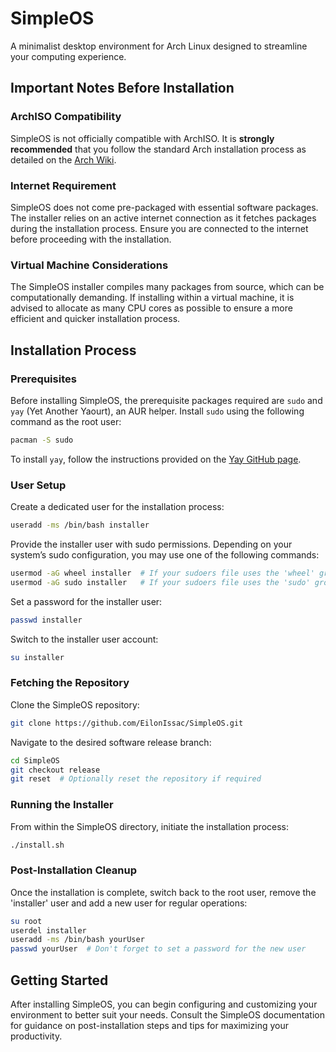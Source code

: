 
# SimpleOS
A minimalist desktop environment for Arch Linux designed to streamline your computing experience.

## Important Notes Before Installation

### ArchISO Compatibility
SimpleOS is not officially compatible with ArchISO. It is **strongly recommended** that you follow the standard Arch installation process as detailed on the [Arch Wiki](https://wiki.archlinux.org/index.php/installation_guide).

### Internet Requirement
SimpleOS does not come pre-packaged with essential software packages. The installer relies on an active internet connection as it fetches packages during the installation process. Ensure you are connected to the internet before proceeding with the installation.

### Virtual Machine Considerations
The SimpleOS installer compiles many packages from source, which can be computationally demanding. If installing within a virtual machine, it is advised to allocate as many CPU cores as possible to ensure a more efficient and quicker installation process.

## Installation Process

### Prerequisites
Before installing SimpleOS, the prerequisite packages required are `sudo` and `yay` (Yet Another Yaourt), an AUR helper. Install `sudo` using the following command as the root user:
```bash
pacman -S sudo
```
To install `yay`, follow the instructions provided on the [Yay GitHub page](https://github.com/Jguer/yay).

### User Setup
Create a dedicated user for the installation process:
```bash
useradd -ms /bin/bash installer
```

Provide the installer user with sudo permissions. Depending on your system’s sudo configuration, you may use one of the following commands:
```bash
usermod -aG wheel installer  # If your sudoers file uses the 'wheel' group
usermod -aG sudo installer   # If your sudoers file uses the 'sudo' group
```

Set a password for the installer user:
```bash
passwd installer
```

Switch to the installer user account:
```bash
su installer
```

### Fetching the Repository
Clone the SimpleOS repository:
```bash
git clone https://github.com/EilonIssac/SimpleOS.git
```

Navigate to the desired software release branch:
```bash
cd SimpleOS
git checkout release
git reset  # Optionally reset the repository if required
```

### Running the Installer
From within the SimpleOS directory, initiate the installation process:
```bash
./install.sh
```

### Post-Installation Cleanup
Once the installation is complete, switch back to the root user, remove the 'installer' user and add a new user for regular operations:
```bash
su root
userdel installer
useradd -ms /bin/bash yourUser
passwd yourUser  # Don't forget to set a password for the new user
```

## Getting Started
After installing SimpleOS, you can begin configuring and customizing your environment to better suit your needs. Consult the SimpleOS documentation for guidance on post-installation steps and tips for maximizing your productivity.
